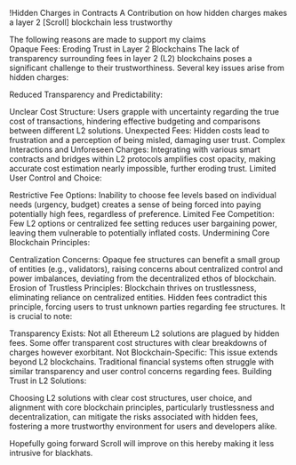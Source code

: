 !Hidden Charges in Contracts
A Contribution on how hidden charges makes a layer 2 [Scroll] blockchain less trustworthy

The following reasons are made to support my claims  
Opaque Fees: Eroding Trust in Layer 2 Blockchains
The lack of transparency surrounding fees in layer 2 (L2) blockchains poses a significant challenge to their trustworthiness. Several key issues arise from hidden charges:

Reduced Transparency and Predictability:

Unclear Cost Structure: Users grapple with uncertainty regarding the true cost of transactions, hindering effective budgeting and comparisons between different L2 solutions.
Unexpected Fees: Hidden costs lead to frustration and a perception of being misled, damaging user trust.
Complex Interactions and Unforeseen Charges: Integrating with various smart contracts and bridges within L2 protocols amplifies cost opacity, making accurate cost estimation nearly impossible, further eroding trust.
Limited User Control and Choice:

Restrictive Fee Options: Inability to choose fee levels based on individual needs (urgency, budget) creates a sense of being forced into paying potentially high fees, regardless of preference.
Limited Fee Competition: Few L2 options or centralized fee setting reduces user bargaining power, leaving them vulnerable to potentially inflated costs.
Undermining Core Blockchain Principles:

Centralization Concerns: Opaque fee structures can benefit a small group of entities (e.g., validators), raising concerns about centralized control and power imbalances, deviating from the decentralized ethos of blockchain.
Erosion of Trustless Principles: Blockchain thrives on trustlessness, eliminating reliance on centralized entities. Hidden fees contradict this principle, forcing users to trust unknown parties regarding fee structures.
It is crucial to note:

Transparency Exists: Not all Ethereum L2 solutions are plagued by hidden fees. Some offer transparent cost structures with clear breakdowns of charges however exorbitant.
Not Blockchain-Specific: This issue extends beyond L2 blockchains. Traditional financial systems often struggle with similar transparency and user control concerns regarding fees.
Building Trust in L2 Solutions:

Choosing L2 solutions with clear cost structures, user choice, and alignment with core blockchain principles, particularly trustlessness and decentralization, can mitigate the risks associated with hidden fees, fostering a more trustworthy environment for users and developers alike.

Hopefully going forward Scroll will improve on this hereby making it less intrusive for blackhats.
